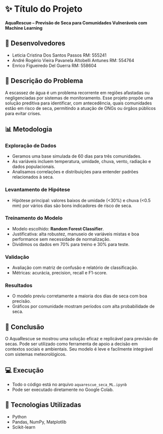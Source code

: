 
# ✨ Título do Projeto
**AquaRescue – Previsão de Seca para Comunidades Vulneráveis com Machine Learning**

## 👥 Desenvolvedores

- Leticia Cristina Dos Santos Passos RM: 555241
- André Rogério Vieira Pavanela Altobelli Antunes RM: 554764
- Enrico Figueiredo Del Guerra RM: 558604

## 📆 Descrição do Problema
A escassez de água é um problema recorrente em regiões afastadas ou negligenciadas por sistemas de monitoramento. 
Esse projeto propõe uma solução preditiva para identificar, com antecedência, quais comunidades estão em risco de seca, permitindo a atuação de ONGs ou órgãos públicos para evitar crises.

## 📊 Metodologia

### Exploração de Dados
- Geramos uma base simulada de 60 dias para três comunidades.
- As variáveis incluem temperatura, umidade, chuva, vento, radiação e dados populacionais.
- Analisamos correlações e distribuições para entender padrões relacionados à seca.

### Levantamento de Hipótese
- Hipótese principal: valores baixos de umidade (<30%) e chuva (<0.5 mm) por vários dias são bons indicadores de risco de seca.

### Treinamento do Modelo
- Modelo escolhido: **Random Forest Classifier**.
- Justificativa: alta robustez, manuseio de variáveis mistas e boa performance sem necessidade de normalização.
- Dividimos os dados em 70% para treino e 30% para teste.

### Validação
- Avaliação com matriz de confusão e relatório de classificação.
- Métricas: acurácia, precision, recall e F1-score.

### Resultados
- O modelo previu corretamente a maioria dos dias de seca com boa precisão.
- Gráficos por comunidade mostram períodos com alta probabilidade de seca.

## 🧰 Conclusão
O AquaRescue se mostrou uma solução eficaz e replicável para previsão de secas.
Pode ser utilizado como ferramenta de apoio a decisão em contextos sociais e ambientais. Seu modelo é leve e facilmente integrável com sistemas meteorológicos.

## 💻 Execução
- Todo o código está no arquivo `aquarescue_seca_ML.ipynb`
- Pode ser executado diretamente no Google Colab.

## 📑 Tecnologias Utilizadas
- Python
- Pandas, NumPy, Matplotlib
- Scikit-learn
